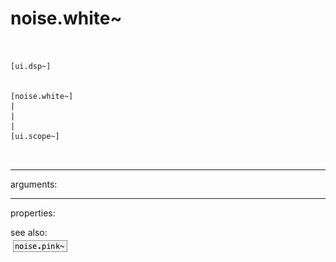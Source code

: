 # noise.white~

```


[ui.dsp~]


[noise.white~]
|
|
|
[ui.scope~]

            
```
---
arguments:


---
properties:


see also:<br>
![noise.pink~](img/object_noise.pink~.png)
